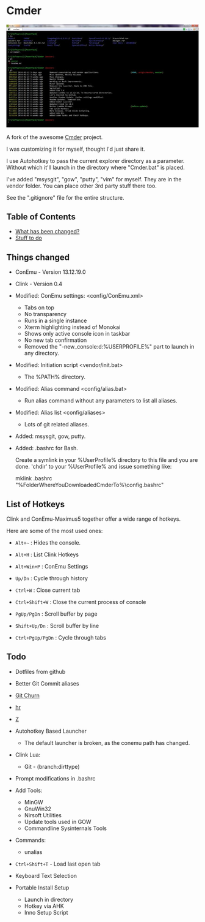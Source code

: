 # Cmder

![Screenshot](/screen.jpg)

A fork of the awesome [Cmder](https://github.com/bliker/cmder/) project.

I was customizing it for myself, thought I'd just share it.

I use Autohotkey to pass the current explorer directory as a parameter.
Without which it'll launch in the directory where "Cmder.bat" is placed.

I've added "msysgit", "gow", "putty", "vim" for myself. They are in the vendor folder. You can place other 3rd party stuff there too.

See the ".gitignore" file for the entire structure.

## Table of Contents

* [What has been changed?](#changelog)
* [Stuff to do](#todo)

## <a name="changelog"></a>Things changed

* ConEmu - Version 13.12.19.0
* Clink - Version 0.4

* Modified: ConEmu settings: <config/ConEmu.xml>
  * Tabs on top
  * No transparency
  * Runs in a single instance
  * Xterm highlighting instead of Monokai
  * Shows only active console icon in taskbar
  * No new tab confirmation
  * Removed the "-new_console:d:%USERPROFILE%" part to launch in any directory.

* Modified: Initiation script <vendor/init.bat>
  * The %PATH% directory.

* Modified: Alias command <config/alias.bat>
  * Run alias command without any parameters to list all aliases.

* Modified: Alias list <config/aliases>
  * Lots of git related aliases.

* Added: msysgit, gow, putty. <vendor/>

* Added: .bashrc for Bash. 

  Create a symlink in your %UserProfile% directory to this file and you are done. 'chdir' to your %UserProfile% and issue something like:

    mklink .bashrc "%FolderWhereYouDownloadedCmderTo%\config\.bashrc"

## <a name="hotkeys"></a>List of Hotkeys

Clink and ConEmu-Maximus5 together offer a wide range of hotkeys.

Here are some of the most used ones:

* `Alt+~` : Hides the console.
* `Alt+H` : List Clink Hotkeys
* `Alt+Win+P` : ConEmu Settings

* `Up/Dn` : Cycle through history

* `Ctrl+W` : Close current tab
* `Ctrl+Shift+W` : Close the current process of console

* `PgUp/PgDn` : Scroll buffer by page
* `Shift+Up/Dn` : Scroll buffer by line
* `Ctrl+PgUp/PgDn` : Cycle through tabs 

## <a name="todo"></a>Todo

* Dotfiles from github
* Better Git Commit aliases

* [Git Churn](https://github.com/garybernhardt/dotfiles/blob/f0c0ff92209e5aed4fa3ef6faf056eb9944a8f12/bin/git-churn)
* [hr](https://github.com/LuRsT/hr/blob/master/hr)
* [Z](https://github.com/rupa/z)

* Autohotkey Based Launcher
  * The default launcher is broken, as the conemu path has changed.

* Clink Lua:
  * Git - (branch:dirttype)

* Prompt modifications in .bashrc

* Add Tools:
  * MinGW
  * GnuWin32
  * Nirsoft Utilities
  * Update tools used in GOW
  * Commandline Sysinternals Tools

* Commands:
  * unalias

* `Ctrl+Shift+T` - Load last open tab
* Keyboard Text Selection

* Portable Install Setup
  * Launch in directory
  * Hotkey via AHK 
  * Inno Setup Script
